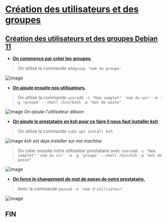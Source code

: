 # <ins>Création des utilisateurs et des groupes<ins>

## <ins>Création des utilisateurs et des groupes Debian 11<ins>

- <ins>**On commence par créer les groupes**.<ins>

> On utilise la commande ``` addgroup 'nom du groupe' ```

![image](https://user-images.githubusercontent.com/95431446/167666834-b912e52b-9cd7-40e9-9675-53d44dcd390e.png)
 
- <ins>**On ajoute ensuite nos utilisateurs**.<ins>

> On utilise la commande ``` useradd -c "Nom complet" 'nom du usr' -m -g 'groupe' --shell /bin/bash -p "mot de passe" ```

![image](https://user-images.githubusercontent.com/95431446/167635828-29db3a43-e376-48a6-851e-3ab661ca0cb7.png)
_On ajoute l'utilisateur ddixon_

- <ins>**On ajoute le prestataire en ksh pour ce faire il nous faut installer ksh**<ins>

> On utilise la commande ``` sudo apt install ksh ```

![image](https://user-images.githubusercontent.com/95431446/167663157-a1a90c63-cfdf-4755-970d-64854f169329.png)
_ksh est deja installer sur ma machine_

> On créer ensuite notre utilisateur prestataire avec ``` useradd -c "Nom complet" 'nom du usr' -m -g 'groupe' --shell /bin/ksh -p "mot de passe" ```

![image](https://user-images.githubusercontent.com/95431446/167663795-d62005cd-219f-4a3c-a7c2-e24ab69cf637.png)

- <ins>**On force le changement de mot de passe de notre prestataire.**<ins>

> Avec la commande ```passwd -e 'nom d'utilisateur' ```

![image](https://user-images.githubusercontent.com/95431446/167666332-0a1415eb-03ce-4b5e-9f20-5b4506686d19.png)

## FIN
